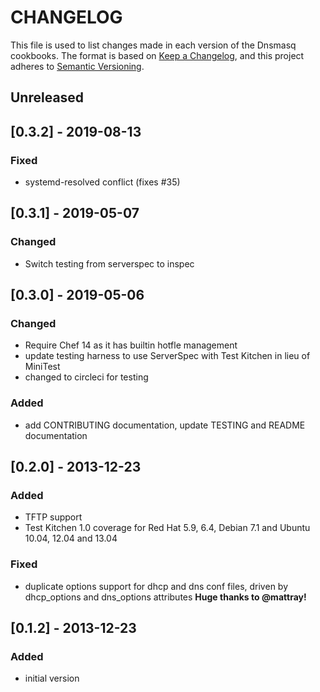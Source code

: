 # CHANGELOG

This file is used to list changes made in each version of the Dnsmasq cookbooks.
The format is based on [Keep a Changelog](https://keepachangelog.com/en/1.0.0/),
and this project adheres to [Semantic Versioning](https://semver.org/spec/v2.0.0.html).

## Unreleased



## [0.3.2] - 2019-08-13

### Fixed

- systemd-resolved conflict (fixes #35)



## [0.3.1] - 2019-05-07

### Changed

- Switch testing from serverspec to inspec



## [0.3.0] - 2019-05-06

### Changed

- Require Chef 14 as it has builtin hotfle management
- update testing harness to use ServerSpec with Test Kitchen in lieu of MiniTest
- changed to circleci for testing

### Added

- add CONTRIBUTING documentation, update TESTING and README documentation



## [0.2.0] - 2013-12-23

### Added

- TFTP support
- Test Kitchen 1.0 coverage for Red Hat 5.9, 6.4, Debian 7.1 and Ubuntu 10.04, 12.04 and 13.04

### Fixed

- duplicate options support for dhcp and dns conf files, driven by dhcp_options and dns_options attributes
**Huge thanks to @mattray!**



## [0.1.2] - 2013-12-23

### Added

- initial version
